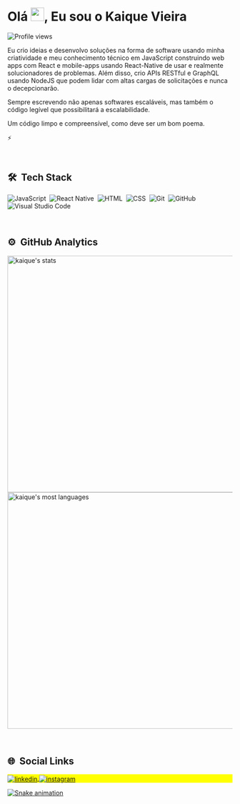 <h1 align="left"> Olá <img src="https://raw.githubusercontent.com/kaueMarques/kaueMarques/master/hi.gif" width="30px">, Eu sou o Kaique Vieira </h1>
<p align="left"> <img src="https://komarev.com/ghpvc/?username=kaiquepy&color=yellow" alt="Profile views" /> </p>
  
Eu crio ideias e desenvolvo soluções na forma de software usando minha criatividade e meu conhecimento técnico em JavaScript construindo web apps com React e mobile-apps usando React-Native de usar e realmente solucionadores de problemas. Além disso, crio APIs RESTful e GraphQL usando NodeJS que podem lidar com altas cargas de solicitações e nunca o decepcionarão.

Sempre escrevendo não apenas softwares escaláveis, mas também o código legível que possibilitará a escalabilidade.

Um código limpo e compreensível, como deve ser um bom poema.

⚡

<br>

## 🛠 &nbsp;Tech Stack

![JavaScript](https://img.shields.io/badge/-JavaScript-05122A?style=flat&logo=javascript)&nbsp;
![React Native](https://img.shields.io/badge/-React%20Native-05122A?style=flat&logo=react)&nbsp;
![HTML](https://img.shields.io/badge/-HTML-05122A?style=flat&logo=HTML5)&nbsp;
![CSS](https://img.shields.io/badge/-CSS-05122A?style=flat&logo=CSS3&logoColor=1572B6)&nbsp;
![Git](https://img.shields.io/badge/-Git-05122A?style=flat&logo=git)&nbsp;
![GitHub](https://img.shields.io/badge/-GitHub-05122A?style=flat&logo=github)&nbsp;
![Visual Studio Code](https://img.shields.io/badge/-Visual%20Studio%20Code-05122A?style=flat&logo=visual-studio-code&logoColor=007ACC)&nbsp;

<br>

## ⚙️ &nbsp;GitHub Analytics

<p align="left">
<img width="530em" src="https://github-readme-stats.vercel.app/api?username=kaiquepy&show_icons=true&theme=dark" alt="kaique's stats"/>
<img width="530em" src="https://github-readme-stats.vercel.app/api/top-langs/?username=kaiquepy&layout=compact&theme=dark" alt="kaique's most languages"/>
</p>

<br>
  
## 🌐 &nbsp;Social Links

<p align="left" style="background:yellow">
<a href="https://linkedin.com/in/kaiquepy" target="_blank">
  <img align="center" src="https://img.shields.io/badge/-kaiquepy-05122A?style=flat&logo=linkedin" alt="linkedin"/>
</a>
<a href="https://instagram.com/kaique.py" target="_blank">
 <img align="center" src="https://img.shields.io/badge/-kaique.py-05122A?style=flat&logo=instagram" alt="instagram"/>
</p>

<div> 
  
  ![Snake animation](https://github.com/kaiquepy/kaiquepy/blob/output/github-contribution-grid-snake.svg)
</div>

